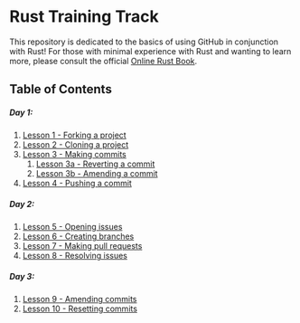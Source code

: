 
# Rust Training Track

This repository is dedicated to the basics of using GitHub in conjunction with Rust!  For those with minimal experience with Rust and wanting to learn more, please consult the official [Online Rust Book](https://doc.rust-lang.org/book/).

## Table of Contents

##### Day 1:

1. [Lesson 1  -  Forking a project]()
2. [Lesson 2  -  Cloning a project]()
3. [Lesson 3  -  Making commits]()
    1. [Lesson 3a - Reverting a commit]()
    2. [Lesson 3b - Amending a commit]()
4. [Lesson 4  -  Pushing a commit]()

##### Day 2:

1. [Lesson 5  -  Opening issues]()
2. [Lesson 6  -  Creating branches]()
3. [Lesson 7  -  Making pull requests]()
4. [Lesson 8  -  Resolving issues]()

##### Day 3: 

1. [Lesson 9  -  Amending commits]()
2. [Lesson 10 - Resetting commits]()
